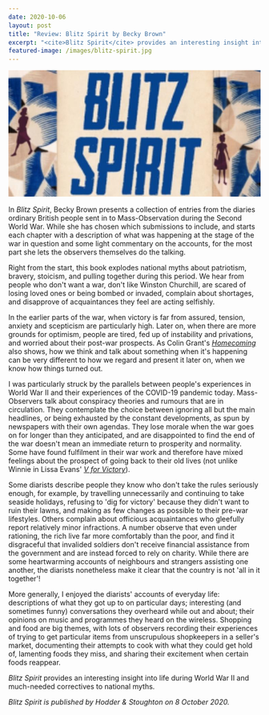 ```yaml
---
date: 2020-10-06
layout: post
title: "Review: Blitz Spirit by Becky Brown"
excerpt: "<cite>Blitz Spirit</cite> provides an interesting insight into life during World War II and much-needed correctives to national myths."
featured-image: /images/blitz-spirit.jpg
---
```


![Blitz Spirit](/images/blitz-spirit.jpg)

In <cite>Blitz Spirit</cite>, Becky Brown presents a collection of entries from the diaries ordinary British people sent in to Mass-Observation during the Second World War. While she has chosen which submissions to include, and starts each chapter with a description of what was happening at the stage of the war in question and some light commentary on the accounts, for the most part she lets the observers themselves do the talking.

Right from the start, this book explodes national myths about patriotism, bravery, stoicism, and pulling together during this period. We hear from people who don't want a war, don't like Winston Churchill, are scared of losing loved ones or being bombed or invaded, complain about shortages, and disapprove of acquaintances they feel are acting selfishly.

In the earlier parts of the war, when victory is far from assured, tension, anxiety and scepticism are particularly high. Later on, when there are more grounds for optimism, people are tired, fed up of instability and privations, and worried about their post-war prospects. As Colin Grant's [<cite>Homecoming</cite>](/homecoming-by-colin-grant/) also shows, how we think and talk about something when it's happening can be very different to how we regard and present it later on, when we know how things turned out.

I was particularly struck by the parallels between people's experiences in World War II and their experiences of the COVID-19 pandemic today. Mass-Observers talk about conspiracy theories and rumours that are in circulation. They contemplate the choice between ignoring all but the main headlines, or being exhausted by the constant developments, as spun by newspapers with their own agendas. They lose morale when the war goes on for longer than they anticipated, and are disappointed to find the end of the war doesn't mean an immediate return to prosperity and normality. Some have found fulfilment in their war work and therefore have mixed feelings about the prospect of going back to their old lives (not unlike Winnie in Lissa Evans' [<cite>V for Victory</cite>](/blog-tour-v-for-victory/)).

Some diarists describe people they know who don't take the rules seriously enough, for example, by travelling unnecessarily and continuing to take seaside holidays, refusing to 'dig for victory' because they didn't want to ruin their lawns, and making as few changes as possible to their pre-war lifestyles. Others complain about officious acquaintances who gleefully report relatively minor infractions. A number observe that even under rationing, the rich live far more comfortably than the poor, and find it disgraceful that invalided soldiers don't receive financial assistance from the government and are instead forced to rely on charity. While there are some heartwarming accounts of neighbours and strangers assisting one another, the diarists nonetheless make it clear that the country is not 'all in it together'!

More generally, I enjoyed the diarists' accounts of everyday life: descriptions of what they got up to on particular days; interesting (and sometimes funny) conversations they overheard while out and about; their opinions on music and programmes they heard on the wireless. Shopping and food are big themes, with lots of observers recording their experiences of trying to get particular items from unscrupulous shopkeepers in a seller's market, documenting their attempts to cook with what they could get hold of, lamenting foods they miss, and sharing their excitement when certain foods reappear.

<cite>Blitz Spirit</cite> provides an interesting insight into life during World War II and much-needed correctives to national myths.

*<cite>Blitz Spirit</cite> is published by Hodder & Stoughton on 8 October 2020.*
